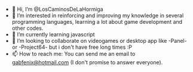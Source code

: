 - 👋 Hi, I’m @LosCaminosDeLaHormiga
- 👀 I’m interested in reinforcing and improving my knowledge in several programming languages, learning a lot about game development and other codes.
- 🌱 I’m currently learning javascript
- 💞️ I’m looking to collaborate on videogames or desktop app like -Panel- or -Project64- but i don't have free long times :P
- 📫 How to reach me: You can send me an email to gabfenix@hotmail.com (I don't promise to answer everyone).

<!---
LosCaminosDeLaHormiga/LosCaminosDeLaHormiga is a ✨ special ✨ repository because its `README.md` (this file) appears on your GitHub profile.
You can click the Preview link to take a look at your changes.
--->
